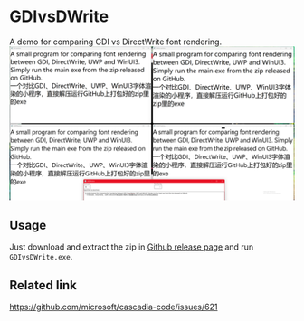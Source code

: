 # GDIvsDWrite
A demo for comparing GDI vs DirectWrite font rendering.
![](assets/compare.png)

## Usage
Just download and extract the zip in [Github release page](https://github.com/HO-COOH/GDIvsDWrite/releases) and run `GDIvsDWrite.exe`.

## Related link
https://github.com/microsoft/cascadia-code/issues/621